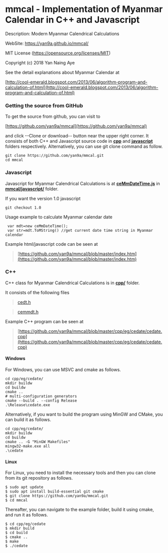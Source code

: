 # mmcal - Implementation of Myanmar Calendar in C++ and Javascript

Description: Modern Myanmar Calendrical Calculations

WebSite: https://yan9a.github.io/mmcal/

MIT License (https://opensource.org/licenses/MIT)

Copyright (c) 2018 Yan Naing Aye

See the detail explanations about Myanmar Calendar at

[http://cool-emerald.blogspot.com/2013/06/algorithm-program-and-calculation-of.html](http://cool-emerald.blogspot.com/2013/06/algorithm-program-and-calculation-of.html)


### Getting the source from GitHub

To get the source from github, you can visit to 

[https://github.com/yan9a/mmcal](https://github.com/yan9a/mmcal)

and click --Clone or download-- button near the upper right corner.
It consists of both C++ and Javascript source code in **[cpp](https://github.com/yan9a/mmcal/tree/master/cpp)** and **[javascript](https://github.com/yan9a/mmcal/tree/master/javascript)** folders respectively.
Alternatively, you can use git clone command as follow.

```
git clone https://github.com/yan9a/mmcal.git
cd mmcal
```

### Javascript 

Javascript for Myanmar Calendrical Calculations is at **[ceMmDateTime.js](https://github.com/yan9a/mmcal/blob/master/javascript/ceMmDateTime.js)** in **[mmcal/javascript/](https://github.com/yan9a/mmcal/tree/master/javascript)** folder.


If you want the version 1.0 javascript

```
git checkout 1.0
```

Usage example to calculate Myanmar calendar date


```
 var mdt=new ceMmDateTime();
 var str=mdt.ToMString() //get current date time string in Myanmar calendar
```

 Example html/javascript code can be seen at
 
 >    [https://github.com/yan9a/mmcal/blob/master/index.htm](https://github.com/yan9a/mmcal/blob/master/index.htm)
     

### C++ 

C++ class for Myanmar Calendrical Calculations is in **[cpp/](https://github.com/yan9a/mmcal/tree/master/cpp)** folder.

It consists of the following files

> [cedt.h](https://github.com/yan9a/mmcal/blob/master/cpp/include/cedt.h)

> [cemmdt.h](https://github.com/yan9a/mmcal/blob/master/cpp/include/cemmdt.h)


Example C++ program can be seen at 

>    [https://github.com/yan9a/mmcal/blob/master/cpp/eg/cedate/cedate.cpp](https://github.com/yan9a/mmcal/blob/master/cpp/eg/cedate/cedate.cpp)


#### Windows

For Windows, you can use MSVC and cmake as follows.

```
cd cpp/eg/cedate/
mkdir buildw
cd buildw
cmake .. 
# multi-configuration generators
cmake --build . --config Release
.\Release\cedate.exe
```


Alternatively, if you want to build the program using MinGW and CMake, you can build it as follows.

```
cd cpp/eg/cedate/
mkdir buildw
cd buildw
cmake .. -G "MinGW Makefiles"
mingw32-make.exe all
.\cedate
```

#### Linux

For Linux, you need to install the necessary tools and then you can clone from its git repository as follows.

```
$ sudo apt update
$ sudo apt install build-essential git cmake
$ git clone https://github.com/yan9a/mmcal.git
$ cd mmcal
```

Thereafter, you can navigate to the example folder, build it using cmake, and run it as follows.

```
$ cd cpp/eg/cedate
$ mkdir build
$ cd build
$ cmake ..
$ make
$ ./cedate
```